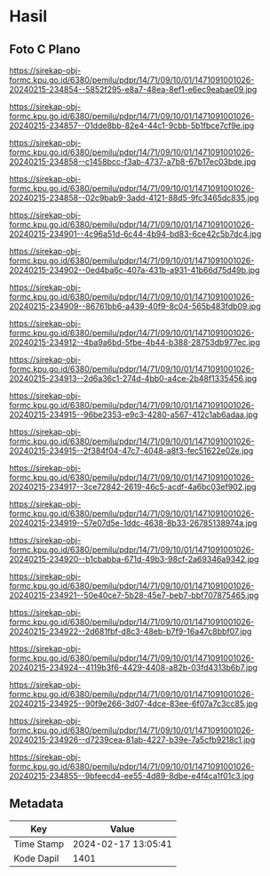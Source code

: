# Hasil

## Foto C Plano

https://sirekap-obj-formc.kpu.go.id/6380/pemilu/pdpr/14/71/09/10/01/1471091001026-20240215-234854--5852f295-e8a7-48ea-8ef1-e6ec9eabae09.jpg

https://sirekap-obj-formc.kpu.go.id/6380/pemilu/pdpr/14/71/09/10/01/1471091001026-20240215-234857--01dde8bb-82e4-44c1-9cbb-5b1fbce7cf9e.jpg

https://sirekap-obj-formc.kpu.go.id/6380/pemilu/pdpr/14/71/09/10/01/1471091001026-20240215-234858--c1458bcc-f3ab-4737-a7b8-67b17ec03bde.jpg

https://sirekap-obj-formc.kpu.go.id/6380/pemilu/pdpr/14/71/09/10/01/1471091001026-20240215-234858--02c9bab9-3add-4121-88d5-9fc3465dc835.jpg

https://sirekap-obj-formc.kpu.go.id/6380/pemilu/pdpr/14/71/09/10/01/1471091001026-20240215-234901--4c96a51d-6c44-4b94-bd83-6ce42c5b7dc4.jpg

https://sirekap-obj-formc.kpu.go.id/6380/pemilu/pdpr/14/71/09/10/01/1471091001026-20240215-234902--0ed4ba6c-407a-431b-a931-41b66d75d49b.jpg

https://sirekap-obj-formc.kpu.go.id/6380/pemilu/pdpr/14/71/09/10/01/1471091001026-20240215-234909--86761bb6-a439-40f9-8c04-565b483fdb09.jpg

https://sirekap-obj-formc.kpu.go.id/6380/pemilu/pdpr/14/71/09/10/01/1471091001026-20240215-234912--4ba9a6bd-5fbe-4b44-b388-28753db977ec.jpg

https://sirekap-obj-formc.kpu.go.id/6380/pemilu/pdpr/14/71/09/10/01/1471091001026-20240215-234913--2d6a36c1-274d-4bb0-a4ce-2b48f1335456.jpg

https://sirekap-obj-formc.kpu.go.id/6380/pemilu/pdpr/14/71/09/10/01/1471091001026-20240215-234915--96be2353-e9c3-4280-a567-412c1ab6adaa.jpg

https://sirekap-obj-formc.kpu.go.id/6380/pemilu/pdpr/14/71/09/10/01/1471091001026-20240215-234915--2f384f04-47c7-4048-a8f3-fec51622e02e.jpg

https://sirekap-obj-formc.kpu.go.id/6380/pemilu/pdpr/14/71/09/10/01/1471091001026-20240215-234917--3ce72842-2619-46c5-acdf-4a6bc03ef902.jpg

https://sirekap-obj-formc.kpu.go.id/6380/pemilu/pdpr/14/71/09/10/01/1471091001026-20240215-234919--57e07d5e-1ddc-4638-8b33-26785138974a.jpg

https://sirekap-obj-formc.kpu.go.id/6380/pemilu/pdpr/14/71/09/10/01/1471091001026-20240215-234920--b1cbabba-671d-49b3-98cf-2a69346a9342.jpg

https://sirekap-obj-formc.kpu.go.id/6380/pemilu/pdpr/14/71/09/10/01/1471091001026-20240215-234921--50e40ce7-5b28-45e7-beb7-bbf707875465.jpg

https://sirekap-obj-formc.kpu.go.id/6380/pemilu/pdpr/14/71/09/10/01/1471091001026-20240215-234922--2d681fbf-d8c3-48eb-b7f9-16a47c8bbf07.jpg

https://sirekap-obj-formc.kpu.go.id/6380/pemilu/pdpr/14/71/09/10/01/1471091001026-20240215-234924--4119b3f6-4429-4408-a82b-03fd4313b6b7.jpg

https://sirekap-obj-formc.kpu.go.id/6380/pemilu/pdpr/14/71/09/10/01/1471091001026-20240215-234925--90f9e266-3d07-4dce-83ee-6f07a7c3cc85.jpg

https://sirekap-obj-formc.kpu.go.id/6380/pemilu/pdpr/14/71/09/10/01/1471091001026-20240215-234926--d7239cea-81ab-4227-b39e-7a5cfb9218c1.jpg

https://sirekap-obj-formc.kpu.go.id/6380/pemilu/pdpr/14/71/09/10/01/1471091001026-20240215-234855--9bfeecd4-ee55-4d89-8dbe-e4f4ca1f01c3.jpg


## Metadata

| Key        | Value               |
| ---------- | ------------------- |
| Time Stamp | 2024-02-17 13:05:41 |
| Kode Dapil | 1401                |



